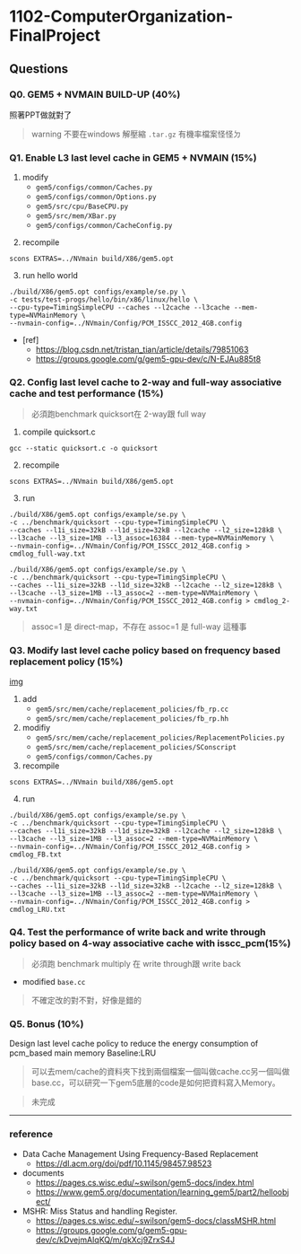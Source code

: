 # 1102-ComputerOrganization-FinalProject

## Questions

### Q0. GEM5 + NVMAIN BUILD-UP (40%)
照著PPT做就對了
> warning
> 不要在windows 解壓縮 `.tar.gz` 有機率檔案怪怪ㄉ 

### Q1. Enable L3 last level cache in GEM5 + NVMAIN (15%)
1. modify
    - `gem5/configs/common/Caches.py`
    - `gem5/configs/common/Options.py`
    - `gem5/src/cpu/BaseCPU.py`
    - `gem5/src/mem/XBar.py`
    - `gem5/configs/common/CacheConfig.py`
<!-- ![](https://i.imgur.com/Znt0Vpq.png =300x) -->
2. recompile
```
scons EXTRAS=../NVmain build/X86/gem5.opt
```
3. run hello world
```
./build/X86/gem5.opt configs/example/se.py \
-c tests/test-progs/hello/bin/x86/linux/hello \
--cpu-type=TimingSimpleCPU --caches --l2cache --l3cache --mem-type=NVMainMemory \
--nvmain-config=../NVmain/Config/PCM_ISSCC_2012_4GB.config
```
- [ref]
    - https://blog.csdn.net/tristan_tian/article/details/79851063
    - https://groups.google.com/g/gem5-gpu-dev/c/N-EJAu885t8

### Q2. Config last level cache to  2-way and full-way associative cache and test performance (15%)
> 必須跑benchmark quicksort在 2-way跟 full way
1. compile quicksort.c
```
gcc --static quicksort.c -o quicksort
```
2. recompile
```
scons EXTRAS=../NVmain build/X86/gem5.opt
```
3. run
```
./build/X86/gem5.opt configs/example/se.py \
-c ../benchmark/quicksort --cpu-type=TimingSimpleCPU \
--caches --l1i_size=32kB --l1d_size=32kB --l2cache --l2_size=128kB \
--l3cache --l3_size=1MB --l3_assoc=16384 --mem-type=NVMainMemory \
--nvmain-config=../NVmain/Config/PCM_ISSCC_2012_4GB.config > cmdlog_full-way.txt
```
```
./build/X86/gem5.opt configs/example/se.py \
-c ../benchmark/quicksort --cpu-type=TimingSimpleCPU \
--caches --l1i_size=32kB --l1d_size=32kB --l2cache --l2_size=128kB \
--l3cache --l3_size=1MB --l3_assoc=2 --mem-type=NVMainMemory \
--nvmain-config=../NVmain/Config/PCM_ISSCC_2012_4GB.config > cmdlog_2-way.txt
```
> assoc=1 是 direct-map，不存在 assoc=1 是 full-way 這種事

### Q3. Modify last level cache policy based on frequency based replacement policy (15%)
[img](https://i.imgur.com/X26eMZ0.png)
1. add
    - `gem5/src/mem/cache/replacement_policies/fb_rp.cc`
    - `gem5/src/mem/cache/replacement_policies/fb_rp.hh`
2. modifiy
    - `gem5/src/mem/cache/replacement_policies/ReplacementPolicies.py`
    - `gem5/src/mem/cache/replacement_policies/SConscript`
    - `gem5/configs/common/Caches.py`
3. recompile
```
scons EXTRAS=../NVmain build/X86/gem5.opt
```
4. run 
```
./build/X86/gem5.opt configs/example/se.py \
-c ../benchmark/quicksort --cpu-type=TimingSimpleCPU \
--caches --l1i_size=32kB --l1d_size=32kB --l2cache --l2_size=128kB \
--l3cache --l3_size=1MB --l3_assoc=2 --mem-type=NVMainMemory \
--nvmain-config=../NVmain/Config/PCM_ISSCC_2012_4GB.config > cmdlog_FB.txt
```
```
./build/X86/gem5.opt configs/example/se.py \
-c ../benchmark/quicksort --cpu-type=TimingSimpleCPU \
--caches --l1i_size=32kB --l1d_size=32kB --l2cache --l2_size=128kB \
--l3cache --l3_size=1MB --l3_assoc=2 --mem-type=NVMainMemory \
--nvmain-config=../NVmain/Config/PCM_ISSCC_2012_4GB.config > cmdlog_LRU.txt
```

### Q4. Test the performance of write back and write through policy based on 4-way associative cache with isscc_pcm(15%) 
> 必須跑 benchmark multiply 在 write through跟 write back

- modified `base.cc`
> 不確定改的對不對，好像是錯的

### Q5. Bonus (10%)
Design last level cache policy to reduce the energy consumption of pcm_based main memory 
Baseline:LRU
> 可以去mem/cache的資料夾下找到兩個檔案一個叫做cache.cc另一個叫做base.cc，可以研究一下gem5底層的code是如何把資料寫入Memory。

> 未完成

---

### reference

- Data Cache Management Using Frequency-Based Replacement
    - https://dl.acm.org/doi/pdf/10.1145/98457.98523
- documents
    - https://pages.cs.wisc.edu/~swilson/gem5-docs/index.html
    - https://www.gem5.org/documentation/learning_gem5/part2/helloobject/
- MSHR: Miss Status and handling Register.
    - https://pages.cs.wisc.edu/~swilson/gem5-docs/classMSHR.html
    - https://groups.google.com/g/gem5-gpu-dev/c/kDvejmAIqKQ/m/qkXcj9ZrxS4J

